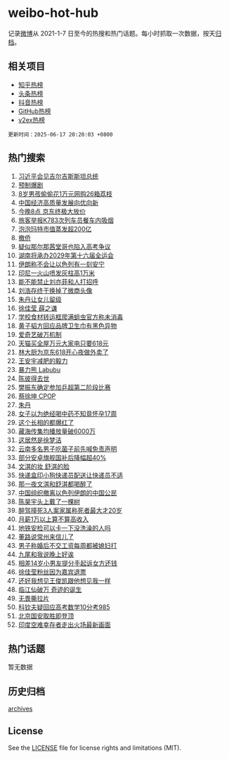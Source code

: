 # weibo-hot-hub

记录[微博](https://www.weibo.com)从 2021-1-7 日至今的热搜和热门话题。每小时抓取一次数据，按天[归档](archives)。

## 相关项目

- [知乎热榜](https://github.com/lonnyzhang423/zhihu-hot-hub)
- [头条热榜](https://github.com/lonnyzhang423/toutiao-hot-hub)
- [抖音热榜](https://github.com/lonnyzhang423/douyin-hot-hub)
- [GitHub热榜](https://github.com/lonnyzhang423/github-hot-hub)
- [v2ex热榜](https://github.com/lonnyzhang423/v2ex-hot-hub)


`更新时间：2025-06-17 20:20:03 +0800`

## 热门搜索

1. [习近平会见吉尔吉斯斯坦总统](https://m.weibo.cn/search?containerid=100103type%3D1%26t%3D10%26q%3D%23%E4%B9%A0%E8%BF%91%E5%B9%B3%E4%BC%9A%E8%A7%81%E5%90%89%E5%B0%94%E5%90%89%E6%96%AF%E6%96%AF%E5%9D%A6%E6%80%BB%E7%BB%9F%23&stream_entry_id=51&isnewpage=1&extparam=seat%3D1%26stream_entry_id%3D51%26c_type%3D51%26pos%3D0%26cate%3D10103%26q%3D%2523%25E4%25B9%25A0%25E8%25BF%2591%25E5%25B9%25B3%25E4%25BC%259A%25E8%25A7%2581%25E5%2590%2589%25E5%25B0%2594%25E5%2590%2589%25E6%2596%25AF%25E6%2596%25AF%25E5%259D%25A6%25E6%2580%25BB%25E7%25BB%259F%2523%26dgr%3D0%26filter_type%3Drealtimehot%26display_time%3D1750162802%26pre_seqid%3D17501628021520446928125)
1. [预制爆剧](https://m.weibo.cn/search?containerid=100103type%3D1%26t%3D10%26q%3D%E9%A2%84%E5%88%B6%E7%88%86%E5%89%A7&stream_entry_id=31&isnewpage=1&extparam=seat%3D1%26lcate%3D5001%26c_type%3D31%26cate%3D5001%26q%3D%25E9%25A2%2584%25E5%2588%25B6%25E7%2588%2586%25E5%2589%25A7%26dgr%3D0%26realpos%3D1%26stream_entry_id%3D31%26band_rank%3D1%26pos%3D0%26flag%3D1%26filter_type%3Drealtimehot%26display_time%3D1750162802%26pre_seqid%3D17501628021520446928125)
1. [8岁男孩偷偷花1万元网购26箱荔枝](https://m.weibo.cn/search?containerid=100103type%3D1%26t%3D10%26q%3D%238%E5%B2%81%E7%94%B7%E5%AD%A9%E5%81%B7%E5%81%B7%E8%8A%B11%E4%B8%87%E5%85%83%E7%BD%91%E8%B4%AD26%E7%AE%B1%E8%8D%94%E6%9E%9D%23&stream_entry_id=31&isnewpage=1&extparam=seat%3D1%26lcate%3D5001%26c_type%3D31%26cate%3D5001%26q%3D%25238%25E5%25B2%2581%25E7%2594%25B7%25E5%25AD%25A9%25E5%2581%25B7%25E5%2581%25B7%25E8%258A%25B11%25E4%25B8%2587%25E5%2585%2583%25E7%25BD%2591%25E8%25B4%25AD26%25E7%25AE%25B1%25E8%258D%2594%25E6%259E%259D%2523%26dgr%3D0%26realpos%3D2%26stream_entry_id%3D31%26band_rank%3D2%26pos%3D1%26flag%3D1%26filter_type%3Drealtimehot%26display_time%3D1750162802%26pre_seqid%3D17501628021520446928125)
1. [中国经济高质量发展向优向新](https://m.weibo.cn/search?containerid=100103type%3D1%26t%3D10%26q%3D%23%E4%B8%AD%E5%9B%BD%E7%BB%8F%E6%B5%8E%E9%AB%98%E8%B4%A8%E9%87%8F%E5%8F%91%E5%B1%95%E5%90%91%E4%BC%98%E5%90%91%E6%96%B0%23&stream_entry_id=31&isnewpage=1&extparam=seat%3D1%26lcate%3D5001%26c_type%3D31%26cate%3D5001%26q%3D%2523%25E4%25B8%25AD%25E5%259B%25BD%25E7%25BB%258F%25E6%25B5%258E%25E9%25AB%2598%25E8%25B4%25A8%25E9%2587%258F%25E5%258F%2591%25E5%25B1%2595%25E5%2590%2591%25E4%25BC%2598%25E5%2590%2591%25E6%2596%25B0%2523%26dgr%3D0%26realpos%3D3%26stream_entry_id%3D31%26band_rank%3D3%26pos%3D2%26flag%3D0%26filter_type%3Drealtimehot%26display_time%3D1750162802%26pre_seqid%3D17501628021520446928125)
1. [今晚8点 京东终极大放价](https://m.weibo.cn/search?containerid=100103type%3D1%26t%3D10%26q%3D%23%E4%BB%8A%E6%99%9A8%E7%82%B9+%E4%BA%AC%E4%B8%9C%E7%BB%88%E6%9E%81%E5%A4%A7%E6%94%BE%E4%BB%B7%23&stream_entry_id=31&isnewpage=1&extparam=seat%3D1%26lcate%3D5001%26c_type%3D31%26cate%3D5001%26q%3D%2523%25E4%25BB%258A%25E6%2599%259A8%25E7%2582%25B9%2520%25E4%25BA%25AC%25E4%25B8%259C%25E7%25BB%2588%25E6%259E%2581%25E5%25A4%25A7%25E6%2594%25BE%25E4%25BB%25B7%2523%26dgr%3D0%26stream_entry_id%3D31%26is_ad_pos%3D1%26topic_ad%3D1%26band_rank%3D4%26adid%3D290332%26pos%3D3%26filter_type%3Drealtimehot%26display_time%3D1750162802%26pre_seqid%3D17501628021520446928125)
1. [旅客举报K783次列车员餐车内吸烟](https://m.weibo.cn/search?containerid=100103type%3D1%26t%3D10%26q%3D%23%E6%97%85%E5%AE%A2%E4%B8%BE%E6%8A%A5K783%E6%AC%A1%E5%88%97%E8%BD%A6%E5%91%98%E9%A4%90%E8%BD%A6%E5%86%85%E5%90%B8%E7%83%9F%23&stream_entry_id=31&isnewpage=1&extparam=seat%3D1%26lcate%3D5001%26c_type%3D31%26cate%3D5001%26q%3D%2523%25E6%2597%2585%25E5%25AE%25A2%25E4%25B8%25BE%25E6%258A%25A5K783%25E6%25AC%25A1%25E5%2588%2597%25E8%25BD%25A6%25E5%2591%2598%25E9%25A4%2590%25E8%25BD%25A6%25E5%2586%2585%25E5%2590%25B8%25E7%2583%259F%2523%26dgr%3D0%26realpos%3D4%26stream_entry_id%3D31%26band_rank%3D4%26pos%3D4%26flag%3D0%26filter_type%3Drealtimehot%26display_time%3D1750162802%26pre_seqid%3D17501628021520446928125)
1. [泡泡玛特市值蒸发超200亿](https://m.weibo.cn/search?containerid=100103type%3D1%26t%3D10%26q%3D%23%E6%B3%A1%E6%B3%A1%E7%8E%9B%E7%89%B9%E5%B8%82%E5%80%BC%E8%92%B8%E5%8F%91%E8%B6%85200%E4%BA%BF%23&stream_entry_id=31&isnewpage=1&extparam=seat%3D1%26lcate%3D5001%26c_type%3D31%26cate%3D5001%26q%3D%2523%25E6%25B3%25A1%25E6%25B3%25A1%25E7%258E%259B%25E7%2589%25B9%25E5%25B8%2582%25E5%2580%25BC%25E8%2592%25B8%25E5%258F%2591%25E8%25B6%2585200%25E4%25BA%25BF%2523%26dgr%3D0%26realpos%3D5%26stream_entry_id%3D31%26band_rank%3D5%26pos%3D5%26flag%3D0%26filter_type%3Drealtimehot%26display_time%3D1750162802%26pre_seqid%3D17501628021520446928125)
1. [撤侨](https://m.weibo.cn/search?containerid=100103type%3D1%26t%3D10%26q%3D%E6%92%A4%E4%BE%A8&stream_entry_id=31&isnewpage=1&extparam=seat%3D1%26lcate%3D5001%26c_type%3D31%26cate%3D5001%26q%3D%25E6%2592%25A4%25E4%25BE%25A8%26dgr%3D0%26realpos%3D6%26stream_entry_id%3D31%26band_rank%3D6%26pos%3D6%26flag%3D0%26filter_type%3Drealtimehot%26display_time%3D1750162802%26pre_seqid%3D17501628021520446928125)
1. [疑似那尔那茜堂哥也陷入高考争议](https://m.weibo.cn/search?containerid=100103type%3D1%26t%3D10%26q%3D%23%E7%96%91%E4%BC%BC%E9%82%A3%E5%B0%94%E9%82%A3%E8%8C%9C%E5%A0%82%E5%93%A5%E4%B9%9F%E9%99%B7%E5%85%A5%E9%AB%98%E8%80%83%E4%BA%89%E8%AE%AE%23&stream_entry_id=31&isnewpage=1&extparam=seat%3D1%26lcate%3D5001%26c_type%3D31%26cate%3D5001%26q%3D%2523%25E7%2596%2591%25E4%25BC%25BC%25E9%2582%25A3%25E5%25B0%2594%25E9%2582%25A3%25E8%258C%259C%25E5%25A0%2582%25E5%2593%25A5%25E4%25B9%259F%25E9%2599%25B7%25E5%2585%25A5%25E9%25AB%2598%25E8%2580%2583%25E4%25BA%2589%25E8%25AE%25AE%2523%26dgr%3D0%26realpos%3D7%26stream_entry_id%3D31%26band_rank%3D7%26pos%3D7%26flag%3D1%26filter_type%3Drealtimehot%26display_time%3D1750162802%26pre_seqid%3D17501628021520446928125)
1. [湖南将承办2029年第十六届全运会](https://m.weibo.cn/search?containerid=100103type%3D1%26t%3D10%26q%3D%23%E6%B9%96%E5%8D%97%E5%B0%86%E6%89%BF%E5%8A%9E2029%E5%B9%B4%E7%AC%AC%E5%8D%81%E5%85%AD%E5%B1%8A%E5%85%A8%E8%BF%90%E4%BC%9A%23&stream_entry_id=31&isnewpage=1&extparam=seat%3D1%26lcate%3D5001%26c_type%3D31%26cate%3D5001%26q%3D%2523%25E6%25B9%2596%25E5%258D%2597%25E5%25B0%2586%25E6%2589%25BF%25E5%258A%259E2029%25E5%25B9%25B4%25E7%25AC%25AC%25E5%258D%2581%25E5%2585%25AD%25E5%25B1%258A%25E5%2585%25A8%25E8%25BF%2590%25E4%25BC%259A%2523%26dgr%3D0%26realpos%3D8%26stream_entry_id%3D31%26band_rank%3D8%26pos%3D8%26flag%3D0%26filter_type%3Drealtimehot%26display_time%3D1750162802%26pre_seqid%3D17501628021520446928125)
1. [伊朗称不会让以色列有一刻安宁](https://m.weibo.cn/search?containerid=100103type%3D1%26t%3D10%26q%3D%23%E4%BC%8A%E6%9C%97%E7%A7%B0%E4%B8%8D%E4%BC%9A%E8%AE%A9%E4%BB%A5%E8%89%B2%E5%88%97%E6%9C%89%E4%B8%80%E5%88%BB%E5%AE%89%E5%AE%81%23&stream_entry_id=31&isnewpage=1&extparam=seat%3D1%26lcate%3D5001%26c_type%3D31%26cate%3D5001%26q%3D%2523%25E4%25BC%258A%25E6%259C%2597%25E7%25A7%25B0%25E4%25B8%258D%25E4%25BC%259A%25E8%25AE%25A9%25E4%25BB%25A5%25E8%2589%25B2%25E5%2588%2597%25E6%259C%2589%25E4%25B8%2580%25E5%2588%25BB%25E5%25AE%2589%25E5%25AE%2581%2523%26dgr%3D0%26realpos%3D9%26stream_entry_id%3D31%26band_rank%3D9%26pos%3D9%26flag%3D0%26filter_type%3Drealtimehot%26display_time%3D1750162802%26pre_seqid%3D17501628021520446928125)
1. [印尼一火山喷发灰柱高1万米](https://m.weibo.cn/search?containerid=100103type%3D1%26t%3D10%26q%3D%23%E5%8D%B0%E5%B0%BC%E4%B8%80%E7%81%AB%E5%B1%B1%E5%96%B7%E5%8F%91%E7%81%B0%E6%9F%B1%E9%AB%981%E4%B8%87%E7%B1%B3%23&stream_entry_id=31&isnewpage=1&extparam=seat%3D1%26lcate%3D5001%26c_type%3D31%26cate%3D5001%26q%3D%2523%25E5%258D%25B0%25E5%25B0%25BC%25E4%25B8%2580%25E7%2581%25AB%25E5%25B1%25B1%25E5%2596%25B7%25E5%258F%2591%25E7%2581%25B0%25E6%259F%25B1%25E9%25AB%25981%25E4%25B8%2587%25E7%25B1%25B3%2523%26dgr%3D0%26realpos%3D10%26stream_entry_id%3D31%26band_rank%3D10%26pos%3D10%26flag%3D1%26filter_type%3Drealtimehot%26display_time%3D1750162802%26pre_seqid%3D17501628021520446928125)
1. [能不能禁止刘亦菲和人打招呼](https://m.weibo.cn/search?containerid=100103type%3D1%26t%3D10%26q%3D%E8%83%BD%E4%B8%8D%E8%83%BD%E7%A6%81%E6%AD%A2%E5%88%98%E4%BA%A6%E8%8F%B2%E5%92%8C%E4%BA%BA%E6%89%93%E6%8B%9B%E5%91%BC&stream_entry_id=31&isnewpage=1&extparam=seat%3D1%26lcate%3D5001%26c_type%3D31%26cate%3D5001%26q%3D%25E8%2583%25BD%25E4%25B8%258D%25E8%2583%25BD%25E7%25A6%2581%25E6%25AD%25A2%25E5%2588%2598%25E4%25BA%25A6%25E8%258F%25B2%25E5%2592%258C%25E4%25BA%25BA%25E6%2589%2593%25E6%258B%259B%25E5%2591%25BC%26dgr%3D0%26realpos%3D11%26stream_entry_id%3D31%26band_rank%3D11%26pos%3D11%26flag%3D2%26filter_type%3Drealtimehot%26display_time%3D1750162802%26pre_seqid%3D17501628021520446928125)
1. [刘浩存终于换掉了微商头像](https://m.weibo.cn/search?containerid=100103type%3D1%26t%3D10%26q%3D%E5%88%98%E6%B5%A9%E5%AD%98%E7%BB%88%E4%BA%8E%E6%8D%A2%E6%8E%89%E4%BA%86%E5%BE%AE%E5%95%86%E5%A4%B4%E5%83%8F&stream_entry_id=31&isnewpage=1&extparam=seat%3D1%26lcate%3D5001%26c_type%3D31%26cate%3D5001%26q%3D%25E5%2588%2598%25E6%25B5%25A9%25E5%25AD%2598%25E7%25BB%2588%25E4%25BA%258E%25E6%258D%25A2%25E6%258E%2589%25E4%25BA%2586%25E5%25BE%25AE%25E5%2595%2586%25E5%25A4%25B4%25E5%2583%258F%26dgr%3D0%26realpos%3D12%26stream_entry_id%3D31%26band_rank%3D12%26pos%3D12%26flag%3D2%26filter_type%3Drealtimehot%26display_time%3D1750162802%26pre_seqid%3D17501628021520446928125)
1. [朱丹让女儿留级](https://m.weibo.cn/search?containerid=100103type%3D1%26t%3D10%26q%3D%E6%9C%B1%E4%B8%B9%E8%AE%A9%E5%A5%B3%E5%84%BF%E7%95%99%E7%BA%A7&stream_entry_id=31&isnewpage=1&extparam=seat%3D1%26lcate%3D5001%26c_type%3D31%26cate%3D5001%26q%3D%25E6%259C%25B1%25E4%25B8%25B9%25E8%25AE%25A9%25E5%25A5%25B3%25E5%2584%25BF%25E7%2595%2599%25E7%25BA%25A7%26dgr%3D0%26realpos%3D13%26stream_entry_id%3D31%26band_rank%3D13%26pos%3D13%26flag%3D0%26filter_type%3Drealtimehot%26display_time%3D1750162802%26pre_seqid%3D17501628021520446928125)
1. [徐佳莹 薛之谦](https://m.weibo.cn/search?containerid=100103type%3D1%26t%3D10%26q%3D%E5%BE%90%E4%BD%B3%E8%8E%B9+%E8%96%9B%E4%B9%8B%E8%B0%A6&stream_entry_id=31&isnewpage=1&extparam=seat%3D1%26lcate%3D5001%26c_type%3D31%26cate%3D5001%26q%3D%25E5%25BE%2590%25E4%25BD%25B3%25E8%258E%25B9%2520%25E8%2596%259B%25E4%25B9%258B%25E8%25B0%25A6%26dgr%3D0%26realpos%3D14%26stream_entry_id%3D31%26band_rank%3D14%26pos%3D14%26flag%3D0%26filter_type%3Drealtimehot%26display_time%3D1750162802%26pre_seqid%3D17501628021520446928125)
1. [学校食材转运框爬满蛆虫官方称未消毒](https://m.weibo.cn/search?containerid=100103type%3D1%26t%3D10%26q%3D%23%E5%AD%A6%E6%A0%A1%E9%A3%9F%E6%9D%90%E8%BD%AC%E8%BF%90%E6%A1%86%E7%88%AC%E6%BB%A1%E8%9B%86%E8%99%AB%E5%AE%98%E6%96%B9%E7%A7%B0%E6%9C%AA%E6%B6%88%E6%AF%92%23&stream_entry_id=31&isnewpage=1&extparam=seat%3D1%26lcate%3D5001%26c_type%3D31%26cate%3D5001%26q%3D%2523%25E5%25AD%25A6%25E6%25A0%25A1%25E9%25A3%259F%25E6%259D%2590%25E8%25BD%25AC%25E8%25BF%2590%25E6%25A1%2586%25E7%2588%25AC%25E6%25BB%25A1%25E8%259B%2586%25E8%2599%25AB%25E5%25AE%2598%25E6%2596%25B9%25E7%25A7%25B0%25E6%259C%25AA%25E6%25B6%2588%25E6%25AF%2592%2523%26dgr%3D0%26realpos%3D15%26stream_entry_id%3D31%26band_rank%3D15%26pos%3D15%26flag%3D1%26filter_type%3Drealtimehot%26display_time%3D1750162802%26pre_seqid%3D17501628021520446928125)
1. [黄子韬方回应品牌卫生巾有黑色异物](https://m.weibo.cn/search?containerid=100103type%3D1%26t%3D10%26q%3D%23%E9%BB%84%E5%AD%90%E9%9F%AC%E6%96%B9%E5%9B%9E%E5%BA%94%E5%93%81%E7%89%8C%E5%8D%AB%E7%94%9F%E5%B7%BE%E6%9C%89%E9%BB%91%E8%89%B2%E5%BC%82%E7%89%A9%23&stream_entry_id=31&isnewpage=1&extparam=seat%3D1%26lcate%3D5001%26c_type%3D31%26cate%3D5001%26q%3D%2523%25E9%25BB%2584%25E5%25AD%2590%25E9%259F%25AC%25E6%2596%25B9%25E5%259B%259E%25E5%25BA%2594%25E5%2593%2581%25E7%2589%258C%25E5%258D%25AB%25E7%2594%259F%25E5%25B7%25BE%25E6%259C%2589%25E9%25BB%2591%25E8%2589%25B2%25E5%25BC%2582%25E7%2589%25A9%2523%26dgr%3D0%26realpos%3D16%26stream_entry_id%3D31%26band_rank%3D16%26pos%3D16%26flag%3D0%26filter_type%3Drealtimehot%26display_time%3D1750162802%26pre_seqid%3D17501628021520446928125)
1. [爱奇艺破万机制](https://m.weibo.cn/search?containerid=100103type%3D1%26t%3D10%26q%3D%E7%88%B1%E5%A5%87%E8%89%BA%E7%A0%B4%E4%B8%87%E6%9C%BA%E5%88%B6&stream_entry_id=31&isnewpage=1&extparam=seat%3D1%26lcate%3D5001%26c_type%3D31%26cate%3D5001%26q%3D%25E7%2588%25B1%25E5%25A5%2587%25E8%2589%25BA%25E7%25A0%25B4%25E4%25B8%2587%25E6%259C%25BA%25E5%2588%25B6%26dgr%3D0%26realpos%3D17%26stream_entry_id%3D31%26band_rank%3D17%26pos%3D17%26flag%3D0%26filter_type%3Drealtimehot%26display_time%3D1750162802%26pre_seqid%3D17501628021520446928125)
1. [天猫买全屋万元大家电只要618元](https://m.weibo.cn/search?containerid=100103type%3D1%26t%3D10%26q%3D%23%E5%A4%A9%E7%8C%AB%E4%B9%B0%E5%85%A8%E5%B1%8B%E4%B8%87%E5%85%83%E5%A4%A7%E5%AE%B6%E7%94%B5%E5%8F%AA%E8%A6%81618%E5%85%83%23&stream_entry_id=31&isnewpage=1&extparam=seat%3D1%26lcate%3D5001%26c_type%3D31%26cate%3D5001%26q%3D%2523%25E5%25A4%25A9%25E7%258C%25AB%25E4%25B9%25B0%25E5%2585%25A8%25E5%25B1%258B%25E4%25B8%2587%25E5%2585%2583%25E5%25A4%25A7%25E5%25AE%25B6%25E7%2594%25B5%25E5%258F%25AA%25E8%25A6%2581618%25E5%2585%2583%2523%26dgr%3D0%26realpos%3D18%26stream_entry_id%3D31%26band_rank%3D18%26pos%3D18%26flag%3D1%26filter_type%3Drealtimehot%26display_time%3D1750162802%26pre_seqid%3D17501628021520446928125)
1. [林大厨为京东618开心夜做外卖了](https://m.weibo.cn/search?containerid=100103type%3D1%26t%3D10%26q%3D%23%E6%9E%97%E5%A4%A7%E5%8E%A8%E4%B8%BA%E4%BA%AC%E4%B8%9C618%E5%BC%80%E5%BF%83%E5%A4%9C%E5%81%9A%E5%A4%96%E5%8D%96%E4%BA%86%23&stream_entry_id=31&isnewpage=1&extparam=seat%3D1%26lcate%3D5001%26c_type%3D31%26cate%3D5001%26q%3D%2523%25E6%259E%2597%25E5%25A4%25A7%25E5%258E%25A8%25E4%25B8%25BA%25E4%25BA%25AC%25E4%25B8%259C618%25E5%25BC%2580%25E5%25BF%2583%25E5%25A4%259C%25E5%2581%259A%25E5%25A4%2596%25E5%258D%2596%25E4%25BA%2586%2523%26dgr%3D0%26realpos%3D19%26stream_entry_id%3D31%26band_rank%3D19%26pos%3D19%26flag%3D1%26filter_type%3Drealtimehot%26display_time%3D1750162802%26pre_seqid%3D17501628021520446928125)
1. [王安宇减肥的毅力](https://m.weibo.cn/search?containerid=100103type%3D1%26t%3D10%26q%3D%23%E7%8E%8B%E5%AE%89%E5%AE%87%E5%87%8F%E8%82%A5%E7%9A%84%E6%AF%85%E5%8A%9B%23&stream_entry_id=31&isnewpage=1&extparam=seat%3D1%26lcate%3D5001%26c_type%3D31%26cate%3D5001%26q%3D%2523%25E7%258E%258B%25E5%25AE%2589%25E5%25AE%2587%25E5%2587%258F%25E8%2582%25A5%25E7%259A%2584%25E6%25AF%2585%25E5%258A%259B%2523%26dgr%3D0%26realpos%3D20%26stream_entry_id%3D31%26band_rank%3D20%26pos%3D20%26flag%3D1%26filter_type%3Drealtimehot%26display_time%3D1750162802%26pre_seqid%3D17501628021520446928125)
1. [暴力熊 Labubu](https://m.weibo.cn/search?containerid=100103type%3D1%26t%3D10%26q%3D%E6%9A%B4%E5%8A%9B%E7%86%8A+Labubu&stream_entry_id=31&isnewpage=1&extparam=seat%3D1%26lcate%3D5001%26c_type%3D31%26cate%3D5001%26q%3D%25E6%259A%25B4%25E5%258A%259B%25E7%2586%258A%2520Labubu%26dgr%3D0%26realpos%3D21%26stream_entry_id%3D31%26band_rank%3D21%26pos%3D21%26flag%3D0%26filter_type%3Drealtimehot%26display_time%3D1750162802%26pre_seqid%3D17501628021520446928125)
1. [陈彼得去世](https://m.weibo.cn/search?containerid=100103type%3D1%26t%3D10%26q%3D%23%E9%99%88%E5%BD%BC%E5%BE%97%E5%8E%BB%E4%B8%96%23&stream_entry_id=31&isnewpage=1&extparam=seat%3D1%26lcate%3D5001%26c_type%3D31%26cate%3D5001%26q%3D%2523%25E9%2599%2588%25E5%25BD%25BC%25E5%25BE%2597%25E5%258E%25BB%25E4%25B8%2596%2523%26dgr%3D0%26realpos%3D22%26stream_entry_id%3D31%26band_rank%3D22%26pos%3D22%26flag%3D0%26filter_type%3Drealtimehot%26display_time%3D1750162802%26pre_seqid%3D17501628021520446928125)
1. [樊振东确定参加乒超第二阶段比赛](https://m.weibo.cn/search?containerid=100103type%3D1%26t%3D10%26q%3D%23%E6%A8%8A%E6%8C%AF%E4%B8%9C%E7%A1%AE%E5%AE%9A%E5%8F%82%E5%8A%A0%E4%B9%92%E8%B6%85%E7%AC%AC%E4%BA%8C%E9%98%B6%E6%AE%B5%E6%AF%94%E8%B5%9B%23&stream_entry_id=31&isnewpage=1&extparam=seat%3D1%26lcate%3D5001%26c_type%3D31%26cate%3D5001%26q%3D%2523%25E6%25A8%258A%25E6%258C%25AF%25E4%25B8%259C%25E7%25A1%25AE%25E5%25AE%259A%25E5%258F%2582%25E5%258A%25A0%25E4%25B9%2592%25E8%25B6%2585%25E7%25AC%25AC%25E4%25BA%258C%25E9%2598%25B6%25E6%25AE%25B5%25E6%25AF%2594%25E8%25B5%259B%2523%26dgr%3D0%26realpos%3D23%26stream_entry_id%3D31%26band_rank%3D23%26pos%3D23%26flag%3D1%26filter_type%3Drealtimehot%26display_time%3D1750162802%26pre_seqid%3D17501628021520446928125)
1. [蔡徐坤 CPOP](https://m.weibo.cn/search?containerid=100103type%3D1%26t%3D10%26q%3D%E8%94%A1%E5%BE%90%E5%9D%A4+CPOP&stream_entry_id=31&isnewpage=1&extparam=seat%3D1%26lcate%3D5001%26c_type%3D31%26cate%3D5001%26q%3D%25E8%2594%25A1%25E5%25BE%2590%25E5%259D%25A4%2520CPOP%26dgr%3D0%26realpos%3D24%26stream_entry_id%3D31%26band_rank%3D24%26pos%3D24%26flag%3D1%26filter_type%3Drealtimehot%26display_time%3D1750162802%26pre_seqid%3D17501628021520446928125)
1. [朱丹](https://m.weibo.cn/search?containerid=100103type%3D1%26t%3D10%26q%3D%E6%9C%B1%E4%B8%B9&stream_entry_id=31&isnewpage=1&extparam=seat%3D1%26lcate%3D5001%26c_type%3D31%26cate%3D5001%26q%3D%25E6%259C%25B1%25E4%25B8%25B9%26dgr%3D0%26realpos%3D25%26stream_entry_id%3D31%26band_rank%3D25%26pos%3D25%26flag%3D1%26filter_type%3Drealtimehot%26display_time%3D1750162802%26pre_seqid%3D17501628021520446928125)
1. [女子以为绝经喝中药不知竟怀孕17周](https://m.weibo.cn/search?containerid=100103type%3D1%26t%3D10%26q%3D%23%E5%A5%B3%E5%AD%90%E4%BB%A5%E4%B8%BA%E7%BB%9D%E7%BB%8F%E5%96%9D%E4%B8%AD%E8%8D%AF%E4%B8%8D%E7%9F%A5%E7%AB%9F%E6%80%80%E5%AD%9517%E5%91%A8%23&stream_entry_id=31&isnewpage=1&extparam=seat%3D1%26lcate%3D5001%26c_type%3D31%26cate%3D5001%26q%3D%2523%25E5%25A5%25B3%25E5%25AD%2590%25E4%25BB%25A5%25E4%25B8%25BA%25E7%25BB%259D%25E7%25BB%258F%25E5%2596%259D%25E4%25B8%25AD%25E8%258D%25AF%25E4%25B8%258D%25E7%259F%25A5%25E7%25AB%259F%25E6%2580%2580%25E5%25AD%259517%25E5%2591%25A8%2523%26dgr%3D0%26realpos%3D26%26stream_entry_id%3D31%26band_rank%3D26%26pos%3D26%26flag%3D0%26filter_type%3Drealtimehot%26display_time%3D1750162802%26pre_seqid%3D17501628021520446928125)
1. [这个长相的都爆红了](https://m.weibo.cn/search?containerid=100103type%3D1%26t%3D10%26q%3D%E8%BF%99%E4%B8%AA%E9%95%BF%E7%9B%B8%E7%9A%84%E9%83%BD%E7%88%86%E7%BA%A2%E4%BA%86&stream_entry_id=31&isnewpage=1&extparam=seat%3D1%26lcate%3D5001%26c_type%3D31%26cate%3D5001%26q%3D%25E8%25BF%2599%25E4%25B8%25AA%25E9%2595%25BF%25E7%259B%25B8%25E7%259A%2584%25E9%2583%25BD%25E7%2588%2586%25E7%25BA%25A2%25E4%25BA%2586%26dgr%3D0%26realpos%3D27%26stream_entry_id%3D31%26band_rank%3D27%26pos%3D27%26flag%3D0%26filter_type%3Drealtimehot%26display_time%3D1750162802%26pre_seqid%3D17501628021520446928125)
1. [藏海传集均播放量破6000万](https://m.weibo.cn/search?containerid=100103type%3D1%26t%3D10%26q%3D%23%E8%97%8F%E6%B5%B7%E4%BC%A0%E9%9B%86%E5%9D%87%E6%92%AD%E6%94%BE%E9%87%8F%E7%A0%B46000%E4%B8%87%23&stream_entry_id=31&isnewpage=1&extparam=seat%3D1%26lcate%3D5001%26c_type%3D31%26cate%3D5001%26q%3D%2523%25E8%2597%258F%25E6%25B5%25B7%25E4%25BC%25A0%25E9%259B%2586%25E5%259D%2587%25E6%2592%25AD%25E6%2594%25BE%25E9%2587%258F%25E7%25A0%25B46000%25E4%25B8%2587%2523%26dgr%3D0%26realpos%3D28%26stream_entry_id%3D31%26band_rank%3D28%26pos%3D28%26flag%3D1%26filter_type%3Drealtimehot%26display_time%3D1750162802%26pre_seqid%3D17501628021520446928125)
1. [这居然是徐梦洁](https://m.weibo.cn/search?containerid=100103type%3D1%26t%3D10%26q%3D%E8%BF%99%E5%B1%85%E7%84%B6%E6%98%AF%E5%BE%90%E6%A2%A6%E6%B4%81&stream_entry_id=31&isnewpage=1&extparam=seat%3D1%26lcate%3D5001%26c_type%3D31%26cate%3D5001%26q%3D%25E8%25BF%2599%25E5%25B1%2585%25E7%2584%25B6%25E6%2598%25AF%25E5%25BE%2590%25E6%25A2%25A6%25E6%25B4%2581%26dgr%3D0%26realpos%3D29%26stream_entry_id%3D31%26band_rank%3D29%26pos%3D29%26flag%3D1%26filter_type%3Drealtimehot%26display_time%3D1750162802%26pre_seqid%3D17501628021520446928125)
1. [云南多名男子吃菌子前先喊免责声明](https://m.weibo.cn/search?containerid=100103type%3D1%26t%3D10%26q%3D%23%E4%BA%91%E5%8D%97%E5%A4%9A%E5%90%8D%E7%94%B7%E5%AD%90%E5%90%83%E8%8F%8C%E5%AD%90%E5%89%8D%E5%85%88%E5%96%8A%E5%85%8D%E8%B4%A3%E5%A3%B0%E6%98%8E%23&stream_entry_id=31&isnewpage=1&extparam=seat%3D1%26lcate%3D5001%26c_type%3D31%26cate%3D5001%26q%3D%2523%25E4%25BA%2591%25E5%258D%2597%25E5%25A4%259A%25E5%2590%258D%25E7%2594%25B7%25E5%25AD%2590%25E5%2590%2583%25E8%258F%258C%25E5%25AD%2590%25E5%2589%258D%25E5%2585%2588%25E5%2596%258A%25E5%2585%258D%25E8%25B4%25A3%25E5%25A3%25B0%25E6%2598%258E%2523%26dgr%3D0%26realpos%3D30%26stream_entry_id%3D31%26band_rank%3D30%26pos%3D30%26flag%3D1%26filter_type%3Drealtimehot%26display_time%3D1750162802%26pre_seqid%3D17501628021520446928125)
1. [部分安卓旗舰国补后降幅超40%](https://m.weibo.cn/search?containerid=100103type%3D1%26t%3D10%26q%3D%23%E9%83%A8%E5%88%86%E5%AE%89%E5%8D%93%E6%97%97%E8%88%B0%E5%9B%BD%E8%A1%A5%E5%90%8E%E9%99%8D%E5%B9%85%E8%B6%8540%25%23&stream_entry_id=31&isnewpage=1&extparam=seat%3D1%26lcate%3D5001%26c_type%3D31%26cate%3D5001%26q%3D%2523%25E9%2583%25A8%25E5%2588%2586%25E5%25AE%2589%25E5%258D%2593%25E6%2597%2597%25E8%2588%25B0%25E5%259B%25BD%25E8%25A1%25A5%25E5%2590%258E%25E9%2599%258D%25E5%25B9%2585%25E8%25B6%258540%2525%2523%26dgr%3D0%26realpos%3D31%26stream_entry_id%3D31%26band_rank%3D31%26pos%3D31%26flag%3D1%26filter_type%3Drealtimehot%26display_time%3D1750162802%26pre_seqid%3D17501628021520446928125)
1. [文淇的妆 舒淇的脸](https://m.weibo.cn/search?containerid=100103type%3D1%26t%3D10%26q%3D%E6%96%87%E6%B7%87%E7%9A%84%E5%A6%86+%E8%88%92%E6%B7%87%E7%9A%84%E8%84%B8&stream_entry_id=31&isnewpage=1&extparam=seat%3D1%26lcate%3D5001%26c_type%3D31%26cate%3D5001%26q%3D%25E6%2596%2587%25E6%25B7%2587%25E7%259A%2584%25E5%25A6%2586%2520%25E8%2588%2592%25E6%25B7%2587%25E7%259A%2584%25E8%2584%25B8%26dgr%3D0%26realpos%3D32%26stream_entry_id%3D31%26band_rank%3D32%26pos%3D32%26flag%3D1%26filter_type%3Drealtimehot%26display_time%3D1750162802%26pre_seqid%3D17501628021520446928125)
1. [快递盒印小狗快递员配送让快递员不适](https://m.weibo.cn/search?containerid=100103type%3D1%26t%3D10%26q%3D%23%E5%BF%AB%E9%80%92%E7%9B%92%E5%8D%B0%E5%B0%8F%E7%8B%97%E5%BF%AB%E9%80%92%E5%91%98%E9%85%8D%E9%80%81%E8%AE%A9%E5%BF%AB%E9%80%92%E5%91%98%E4%B8%8D%E9%80%82%23&stream_entry_id=31&isnewpage=1&extparam=seat%3D1%26lcate%3D5001%26c_type%3D31%26cate%3D5001%26q%3D%2523%25E5%25BF%25AB%25E9%2580%2592%25E7%259B%2592%25E5%258D%25B0%25E5%25B0%258F%25E7%258B%2597%25E5%25BF%25AB%25E9%2580%2592%25E5%2591%2598%25E9%2585%258D%25E9%2580%2581%25E8%25AE%25A9%25E5%25BF%25AB%25E9%2580%2592%25E5%2591%2598%25E4%25B8%258D%25E9%2580%2582%2523%26dgr%3D0%26realpos%3D33%26stream_entry_id%3D31%26band_rank%3D33%26pos%3D33%26flag%3D1%26filter_type%3Drealtimehot%26display_time%3D1750162802%26pre_seqid%3D17501628021520446928125)
1. [那一夜文淇和舒淇都喝醉了](https://m.weibo.cn/search?containerid=100103type%3D1%26t%3D10%26q%3D%E9%82%A3%E4%B8%80%E5%A4%9C%E6%96%87%E6%B7%87%E5%92%8C%E8%88%92%E6%B7%87%E9%83%BD%E5%96%9D%E9%86%89%E4%BA%86&stream_entry_id=31&isnewpage=1&extparam=seat%3D1%26lcate%3D5001%26c_type%3D31%26cate%3D5001%26q%3D%25E9%2582%25A3%25E4%25B8%2580%25E5%25A4%259C%25E6%2596%2587%25E6%25B7%2587%25E5%2592%258C%25E8%2588%2592%25E6%25B7%2587%25E9%2583%25BD%25E5%2596%259D%25E9%2586%2589%25E4%25BA%2586%26dgr%3D0%26realpos%3D34%26stream_entry_id%3D31%26band_rank%3D34%26pos%3D34%26flag%3D1%26filter_type%3Drealtimehot%26display_time%3D1750162802%26pre_seqid%3D17501628021520446928125)
1. [中国组织撤离以色列伊朗的中国公民](https://m.weibo.cn/search?containerid=100103type%3D1%26t%3D10%26q%3D%23%E4%B8%AD%E5%9B%BD%E7%BB%84%E7%BB%87%E6%92%A4%E7%A6%BB%E4%BB%A5%E8%89%B2%E5%88%97%E4%BC%8A%E6%9C%97%E7%9A%84%E4%B8%AD%E5%9B%BD%E5%85%AC%E6%B0%91%23&stream_entry_id=31&isnewpage=1&extparam=seat%3D1%26lcate%3D5001%26c_type%3D31%26cate%3D5001%26q%3D%2523%25E4%25B8%25AD%25E5%259B%25BD%25E7%25BB%2584%25E7%25BB%2587%25E6%2592%25A4%25E7%25A6%25BB%25E4%25BB%25A5%25E8%2589%25B2%25E5%2588%2597%25E4%25BC%258A%25E6%259C%2597%25E7%259A%2584%25E4%25B8%25AD%25E5%259B%25BD%25E5%2585%25AC%25E6%25B0%2591%2523%26dgr%3D0%26realpos%3D35%26stream_entry_id%3D31%26band_rank%3D35%26pos%3D35%26flag%3D0%26filter_type%3Drealtimehot%26display_time%3D1750162802%26pre_seqid%3D17501628021520446928125)
1. [陈昊宇头上戴了一棵树](https://m.weibo.cn/search?containerid=100103type%3D1%26t%3D10%26q%3D%E9%99%88%E6%98%8A%E5%AE%87%E5%A4%B4%E4%B8%8A%E6%88%B4%E4%BA%86%E4%B8%80%E6%A3%B5%E6%A0%91&stream_entry_id=31&isnewpage=1&extparam=seat%3D1%26lcate%3D5001%26c_type%3D31%26cate%3D5001%26q%3D%25E9%2599%2588%25E6%2598%258A%25E5%25AE%2587%25E5%25A4%25B4%25E4%25B8%258A%25E6%2588%25B4%25E4%25BA%2586%25E4%25B8%2580%25E6%25A3%25B5%25E6%25A0%2591%26dgr%3D0%26realpos%3D36%26stream_entry_id%3D31%26band_rank%3D36%26pos%3D36%26flag%3D1%26filter_type%3Drealtimehot%26display_time%3D1750162802%26pre_seqid%3D17501628021520446928125)
1. [醉驾撞死3人案家属称死者最大才20岁](https://m.weibo.cn/search?containerid=100103type%3D1%26t%3D10%26q%3D%23%E9%86%89%E9%A9%BE%E6%92%9E%E6%AD%BB3%E4%BA%BA%E6%A1%88%E5%AE%B6%E5%B1%9E%E7%A7%B0%E6%AD%BB%E8%80%85%E6%9C%80%E5%A4%A7%E6%89%8D20%E5%B2%81%23&stream_entry_id=31&isnewpage=1&extparam=seat%3D1%26lcate%3D5001%26c_type%3D31%26cate%3D5001%26q%3D%2523%25E9%2586%2589%25E9%25A9%25BE%25E6%2592%259E%25E6%25AD%25BB3%25E4%25BA%25BA%25E6%25A1%2588%25E5%25AE%25B6%25E5%25B1%259E%25E7%25A7%25B0%25E6%25AD%25BB%25E8%2580%2585%25E6%259C%2580%25E5%25A4%25A7%25E6%2589%258D20%25E5%25B2%2581%2523%26dgr%3D0%26realpos%3D37%26stream_entry_id%3D31%26band_rank%3D37%26pos%3D37%26flag%3D0%26filter_type%3Drealtimehot%26display_time%3D1750162802%26pre_seqid%3D17501628021520446928125)
1. [月薪1万以上算不算高收入](https://m.weibo.cn/search?containerid=100103type%3D1%26t%3D10%26q%3D%E6%9C%88%E8%96%AA1%E4%B8%87%E4%BB%A5%E4%B8%8A%E7%AE%97%E4%B8%8D%E7%AE%97%E9%AB%98%E6%94%B6%E5%85%A5&stream_entry_id=31&isnewpage=1&extparam=seat%3D1%26lcate%3D5001%26c_type%3D31%26cate%3D5001%26q%3D%25E6%259C%2588%25E8%2596%25AA1%25E4%25B8%2587%25E4%25BB%25A5%25E4%25B8%258A%25E7%25AE%2597%25E4%25B8%258D%25E7%25AE%2597%25E9%25AB%2598%25E6%2594%25B6%25E5%2585%25A5%26dgr%3D0%26realpos%3D38%26stream_entry_id%3D31%26band_rank%3D38%26pos%3D38%26flag%3D0%26filter_type%3Drealtimehot%26display_time%3D1750162802%26pre_seqid%3D17501628021520446928125)
1. [地铁安检可以卡一下没洗澡的人吗](https://m.weibo.cn/search?containerid=100103type%3D1%26t%3D10%26q%3D%E5%9C%B0%E9%93%81%E5%AE%89%E6%A3%80%E5%8F%AF%E4%BB%A5%E5%8D%A1%E4%B8%80%E4%B8%8B%E6%B2%A1%E6%B4%97%E6%BE%A1%E7%9A%84%E4%BA%BA%E5%90%97&stream_entry_id=31&isnewpage=1&extparam=seat%3D1%26lcate%3D5001%26c_type%3D31%26cate%3D5001%26q%3D%25E5%259C%25B0%25E9%2593%2581%25E5%25AE%2589%25E6%25A3%2580%25E5%258F%25AF%25E4%25BB%25A5%25E5%258D%25A1%25E4%25B8%2580%25E4%25B8%258B%25E6%25B2%25A1%25E6%25B4%2597%25E6%25BE%25A1%25E7%259A%2584%25E4%25BA%25BA%25E5%2590%2597%26dgr%3D0%26realpos%3D39%26stream_entry_id%3D31%26band_rank%3D39%26pos%3D39%26flag%3D1%26filter_type%3Drealtimehot%26display_time%3D1750162802%26pre_seqid%3D17501628021520446928125)
1. [董路说常州来信儿了](https://m.weibo.cn/search?containerid=100103type%3D1%26t%3D10%26q%3D%E8%91%A3%E8%B7%AF%E8%AF%B4%E5%B8%B8%E5%B7%9E%E6%9D%A5%E4%BF%A1%E5%84%BF%E4%BA%86&stream_entry_id=31&isnewpage=1&extparam=seat%3D1%26lcate%3D5001%26c_type%3D31%26cate%3D5001%26q%3D%25E8%2591%25A3%25E8%25B7%25AF%25E8%25AF%25B4%25E5%25B8%25B8%25E5%25B7%259E%25E6%259D%25A5%25E4%25BF%25A1%25E5%2584%25BF%25E4%25BA%2586%26dgr%3D0%26realpos%3D40%26stream_entry_id%3D31%26band_rank%3D40%26pos%3D40%26flag%3D1%26filter_type%3Drealtimehot%26display_time%3D1750162802%26pre_seqid%3D17501628021520446928125)
1. [男子称婚后不交工资每周都被媳妇打](https://m.weibo.cn/search?containerid=100103type%3D1%26t%3D10%26q%3D%23%E7%94%B7%E5%AD%90%E7%A7%B0%E5%A9%9A%E5%90%8E%E4%B8%8D%E4%BA%A4%E5%B7%A5%E8%B5%84%E6%AF%8F%E5%91%A8%E9%83%BD%E8%A2%AB%E5%AA%B3%E5%A6%87%E6%89%93%23&stream_entry_id=31&isnewpage=1&extparam=seat%3D1%26lcate%3D5001%26c_type%3D31%26cate%3D5001%26q%3D%2523%25E7%2594%25B7%25E5%25AD%2590%25E7%25A7%25B0%25E5%25A9%259A%25E5%2590%258E%25E4%25B8%258D%25E4%25BA%25A4%25E5%25B7%25A5%25E8%25B5%2584%25E6%25AF%258F%25E5%2591%25A8%25E9%2583%25BD%25E8%25A2%25AB%25E5%25AA%25B3%25E5%25A6%2587%25E6%2589%2593%2523%26dgr%3D0%26realpos%3D41%26stream_entry_id%3D31%26band_rank%3D41%26pos%3D41%26flag%3D0%26filter_type%3Drealtimehot%26display_time%3D1750162802%26pre_seqid%3D17501628021520446928125)
1. [九尾和我说晚上好诶](https://m.weibo.cn/search?containerid=100103type%3D1%26t%3D10%26q%3D%E4%B9%9D%E5%B0%BE%E5%92%8C%E6%88%91%E8%AF%B4%E6%99%9A%E4%B8%8A%E5%A5%BD%E8%AF%B6&stream_entry_id=31&isnewpage=1&extparam=seat%3D1%26lcate%3D5001%26c_type%3D31%26cate%3D5001%26q%3D%25E4%25B9%259D%25E5%25B0%25BE%25E5%2592%258C%25E6%2588%2591%25E8%25AF%25B4%25E6%2599%259A%25E4%25B8%258A%25E5%25A5%25BD%25E8%25AF%25B6%26dgr%3D0%26realpos%3D42%26stream_entry_id%3D31%26band_rank%3D42%26pos%3D42%26flag%3D1%26filter_type%3Drealtimehot%26display_time%3D1750162802%26pre_seqid%3D17501628021520446928125)
1. [相差14岁小男友提分手起诉女方还钱](https://m.weibo.cn/search?containerid=100103type%3D1%26t%3D10%26q%3D%23%E7%9B%B8%E5%B7%AE14%E5%B2%81%E5%B0%8F%E7%94%B7%E5%8F%8B%E6%8F%90%E5%88%86%E6%89%8B%E8%B5%B7%E8%AF%89%E5%A5%B3%E6%96%B9%E8%BF%98%E9%92%B1%23&stream_entry_id=31&isnewpage=1&extparam=seat%3D1%26lcate%3D5001%26c_type%3D31%26cate%3D5001%26q%3D%2523%25E7%259B%25B8%25E5%25B7%25AE14%25E5%25B2%2581%25E5%25B0%258F%25E7%2594%25B7%25E5%258F%258B%25E6%258F%2590%25E5%2588%2586%25E6%2589%258B%25E8%25B5%25B7%25E8%25AF%2589%25E5%25A5%25B3%25E6%2596%25B9%25E8%25BF%2598%25E9%2592%25B1%2523%26dgr%3D0%26realpos%3D43%26stream_entry_id%3D31%26band_rank%3D43%26pos%3D43%26flag%3D1%26filter_type%3Drealtimehot%26display_time%3D1750162802%26pre_seqid%3D17501628021520446928125)
1. [徐佳莹粉丝因为嘉宾退票](https://m.weibo.cn/search?containerid=100103type%3D1%26t%3D10%26q%3D%E5%BE%90%E4%BD%B3%E8%8E%B9%E7%B2%89%E4%B8%9D%E5%9B%A0%E4%B8%BA%E5%98%89%E5%AE%BE%E9%80%80%E7%A5%A8&stream_entry_id=31&isnewpage=1&extparam=seat%3D1%26lcate%3D5001%26c_type%3D31%26cate%3D5001%26q%3D%25E5%25BE%2590%25E4%25BD%25B3%25E8%258E%25B9%25E7%25B2%2589%25E4%25B8%259D%25E5%259B%25A0%25E4%25B8%25BA%25E5%2598%2589%25E5%25AE%25BE%25E9%2580%2580%25E7%25A5%25A8%26dgr%3D0%26realpos%3D44%26stream_entry_id%3D31%26band_rank%3D44%26pos%3D44%26flag%3D0%26filter_type%3Drealtimehot%26display_time%3D1750162802%26pre_seqid%3D17501628021520446928125)
1. [还好我想见王俊凯跟他想见我一样](https://m.weibo.cn/search?containerid=100103type%3D1%26t%3D10%26q%3D%E8%BF%98%E5%A5%BD%E6%88%91%E6%83%B3%E8%A7%81%E7%8E%8B%E4%BF%8A%E5%87%AF%E8%B7%9F%E4%BB%96%E6%83%B3%E8%A7%81%E6%88%91%E4%B8%80%E6%A0%B7&stream_entry_id=31&isnewpage=1&extparam=seat%3D1%26lcate%3D5001%26c_type%3D31%26cate%3D5001%26q%3D%25E8%25BF%2598%25E5%25A5%25BD%25E6%2588%2591%25E6%2583%25B3%25E8%25A7%2581%25E7%258E%258B%25E4%25BF%258A%25E5%2587%25AF%25E8%25B7%259F%25E4%25BB%2596%25E6%2583%25B3%25E8%25A7%2581%25E6%2588%2591%25E4%25B8%2580%25E6%25A0%25B7%26dgr%3D0%26realpos%3D45%26stream_entry_id%3D31%26band_rank%3D45%26pos%3D45%26flag%3D1%26filter_type%3Drealtimehot%26display_time%3D1750162802%26pre_seqid%3D17501628021520446928125)
1. [临江仙破万 奇迹的诞生](https://m.weibo.cn/search?containerid=100103type%3D1%26t%3D10%26q%3D%E4%B8%B4%E6%B1%9F%E4%BB%99%E7%A0%B4%E4%B8%87+%E5%A5%87%E8%BF%B9%E7%9A%84%E8%AF%9E%E7%94%9F&stream_entry_id=31&isnewpage=1&extparam=seat%3D1%26lcate%3D5001%26c_type%3D31%26cate%3D5001%26q%3D%25E4%25B8%25B4%25E6%25B1%259F%25E4%25BB%2599%25E7%25A0%25B4%25E4%25B8%2587%2520%25E5%25A5%2587%25E8%25BF%25B9%25E7%259A%2584%25E8%25AF%259E%25E7%2594%259F%26dgr%3D0%26realpos%3D46%26stream_entry_id%3D31%26band_rank%3D46%26pos%3D46%26flag%3D0%26filter_type%3Drealtimehot%26display_time%3D1750162802%26pre_seqid%3D17501628021520446928125)
1. [无畏撕拉片](https://m.weibo.cn/search?containerid=100103type%3D1%26t%3D10%26q%3D%23%E6%97%A0%E7%95%8F%E6%92%95%E6%8B%89%E7%89%87%23&stream_entry_id=31&isnewpage=1&extparam=seat%3D1%26lcate%3D5001%26c_type%3D31%26cate%3D5001%26q%3D%2523%25E6%2597%25A0%25E7%2595%258F%25E6%2592%2595%25E6%258B%2589%25E7%2589%2587%2523%26dgr%3D0%26realpos%3D47%26stream_entry_id%3D31%26band_rank%3D47%26pos%3D47%26flag%3D1%26filter_type%3Drealtimehot%26display_time%3D1750162802%26pre_seqid%3D17501628021520446928125)
1. [科钦夫疑回应高考数学10分考985](https://m.weibo.cn/search?containerid=100103type%3D1%26t%3D10%26q%3D%23%E7%A7%91%E9%92%A6%E5%A4%AB%E7%96%91%E5%9B%9E%E5%BA%94%E9%AB%98%E8%80%83%E6%95%B0%E5%AD%A610%E5%88%86%E8%80%83985%23&stream_entry_id=31&isnewpage=1&extparam=seat%3D1%26lcate%3D5001%26c_type%3D31%26cate%3D5001%26q%3D%2523%25E7%25A7%2591%25E9%2592%25A6%25E5%25A4%25AB%25E7%2596%2591%25E5%259B%259E%25E5%25BA%2594%25E9%25AB%2598%25E8%2580%2583%25E6%2595%25B0%25E5%25AD%25A610%25E5%2588%2586%25E8%2580%2583985%2523%26dgr%3D0%26realpos%3D48%26stream_entry_id%3D31%26band_rank%3D48%26pos%3D48%26flag%3D1%26filter_type%3Drealtimehot%26display_time%3D1750162802%26pre_seqid%3D17501628021520446928125)
1. [北京国安取胜即登顶](https://m.weibo.cn/search?containerid=100103type%3D1%26t%3D10%26q%3D%23%E5%8C%97%E4%BA%AC%E5%9B%BD%E5%AE%89%E5%8F%96%E8%83%9C%E5%8D%B3%E7%99%BB%E9%A1%B6%23&stream_entry_id=31&isnewpage=1&extparam=seat%3D1%26lcate%3D5001%26c_type%3D31%26cate%3D5001%26q%3D%2523%25E5%258C%2597%25E4%25BA%25AC%25E5%259B%25BD%25E5%25AE%2589%25E5%258F%2596%25E8%2583%259C%25E5%258D%25B3%25E7%2599%25BB%25E9%25A1%25B6%2523%26dgr%3D0%26realpos%3D49%26stream_entry_id%3D31%26band_rank%3D49%26pos%3D49%26flag%3D1%26filter_type%3Drealtimehot%26display_time%3D1750162802%26pre_seqid%3D17501628021520446928125)
1. [印度空难幸存者走出火场最新画面](https://m.weibo.cn/search?containerid=100103type%3D1%26t%3D10%26q%3D%23%E5%8D%B0%E5%BA%A6%E7%A9%BA%E9%9A%BE%E5%B9%B8%E5%AD%98%E8%80%85%E8%B5%B0%E5%87%BA%E7%81%AB%E5%9C%BA%E6%9C%80%E6%96%B0%E7%94%BB%E9%9D%A2%23&stream_entry_id=31&isnewpage=1&extparam=seat%3D1%26lcate%3D5001%26c_type%3D31%26cate%3D5001%26q%3D%2523%25E5%258D%25B0%25E5%25BA%25A6%25E7%25A9%25BA%25E9%259A%25BE%25E5%25B9%25B8%25E5%25AD%2598%25E8%2580%2585%25E8%25B5%25B0%25E5%2587%25BA%25E7%2581%25AB%25E5%259C%25BA%25E6%259C%2580%25E6%2596%25B0%25E7%2594%25BB%25E9%259D%25A2%2523%26dgr%3D0%26realpos%3D50%26stream_entry_id%3D31%26band_rank%3D50%26pos%3D50%26flag%3D0%26filter_type%3Drealtimehot%26display_time%3D1750162802%26pre_seqid%3D17501628021520446928125)

## 热门话题

暂无数据

## 历史归档

[archives](archives)

## License

See the [LICENSE](LICENSE) file for license rights and limitations (MIT).
